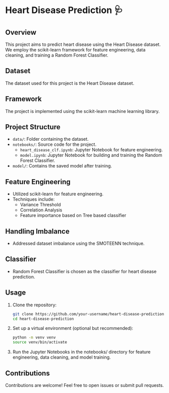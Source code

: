 # Heart Disease Prediction 🩺

## Overview
This project aims to predict heart disease using the Heart Disease dataset. We employ the scikit-learn framework for feature engineering, data cleaning, and training a Random Forest Classifier.

## Dataset
The dataset used for this project is the Heart Disease dataset.

## Framework
The project is implemented using the scikit-learn machine learning library.

## Project Structure
- `data/`: Folder containing the dataset.
- `notebooks/`: Source code for the project.
  - `heart_disease_clf.ipynb`: Jupyter Notebook for feature engineering.
  - `model.ipynb`: Jupyter Notebook for building and training the Random Forest Classifier.
- `model/`: Contains the saved model after training.

## Feature Engineering
- Utilized scikit-learn for feature engineering.
- Techniques include:
  - Variance Threshold
  - Correlation Analysis
  - Feature importance based on Tree based classifier

## Handling Imbalance
- Addressed dataset imbalance using the SMOTEENN technique.

## Classifier
- Random Forest Classifier is chosen as the classifier for heart disease prediction.

## Usage
1. Clone the repository:
   ```bash
   git clone https://github.com/your-username/heart-disease-prediction.git
   cd heart-disease-prediction
2. Set up a virtual environment (optional but recommended):
   ```bash
   python -m venv venv
   source venv/bin/activate
3. Run the Jupyter Notebooks in the notebooks/ directory for feature engineering, data cleaning, and model training.


## Contributions
Contributions are welcome! Feel free to open issues or submit pull requests.


